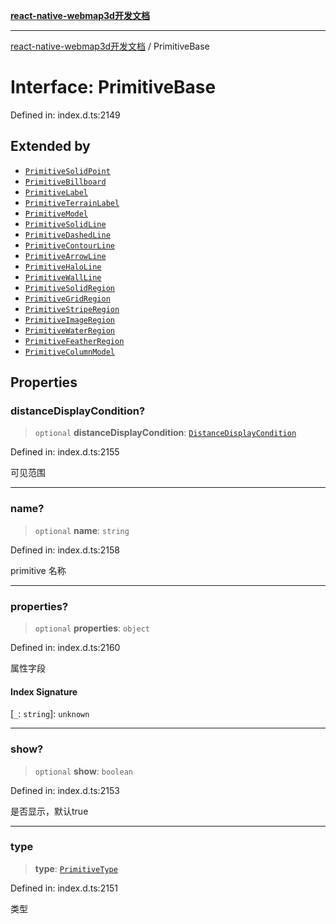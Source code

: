 [**react-native-webmap3d开发文档**](../README.md)

***

[react-native-webmap3d开发文档](../globals.md) / PrimitiveBase

# Interface: PrimitiveBase

Defined in: index.d.ts:2149

## Extended by

- [`PrimitiveSolidPoint`](PrimitiveSolidPoint.md)
- [`PrimitiveBillboard`](PrimitiveBillboard.md)
- [`PrimitiveLabel`](PrimitiveLabel.md)
- [`PrimitiveTerrainLabel`](PrimitiveTerrainLabel.md)
- [`PrimitiveModel`](PrimitiveModel.md)
- [`PrimitiveSolidLine`](PrimitiveSolidLine.md)
- [`PrimitiveDashedLine`](PrimitiveDashedLine.md)
- [`PrimitiveContourLine`](PrimitiveContourLine.md)
- [`PrimitiveArrowLine`](PrimitiveArrowLine.md)
- [`PrimitiveHaloLine`](PrimitiveHaloLine.md)
- [`PrimitiveWallLine`](PrimitiveWallLine.md)
- [`PrimitiveSolidRegion`](PrimitiveSolidRegion.md)
- [`PrimitiveGridRegion`](PrimitiveGridRegion.md)
- [`PrimitiveStripeRegion`](PrimitiveStripeRegion.md)
- [`PrimitiveImageRegion`](PrimitiveImageRegion.md)
- [`PrimitiveWaterRegion`](PrimitiveWaterRegion.md)
- [`PrimitiveFeatherRegion`](PrimitiveFeatherRegion.md)
- [`PrimitiveColumnModel`](PrimitiveColumnModel.md)

## Properties

### distanceDisplayCondition?

> `optional` **distanceDisplayCondition**: [`DistanceDisplayCondition`](DistanceDisplayCondition.md)

Defined in: index.d.ts:2155

可见范围

***

### name?

> `optional` **name**: `string`

Defined in: index.d.ts:2158

primitive 名称

***

### properties?

> `optional` **properties**: `object`

Defined in: index.d.ts:2160

属性字段

#### Index Signature

\[`_`: `string`\]: `unknown`

***

### show?

> `optional` **show**: `boolean`

Defined in: index.d.ts:2153

是否显示，默认true

***

### type

> **type**: [`PrimitiveType`](../enumerations/PrimitiveType.md)

Defined in: index.d.ts:2151

类型
